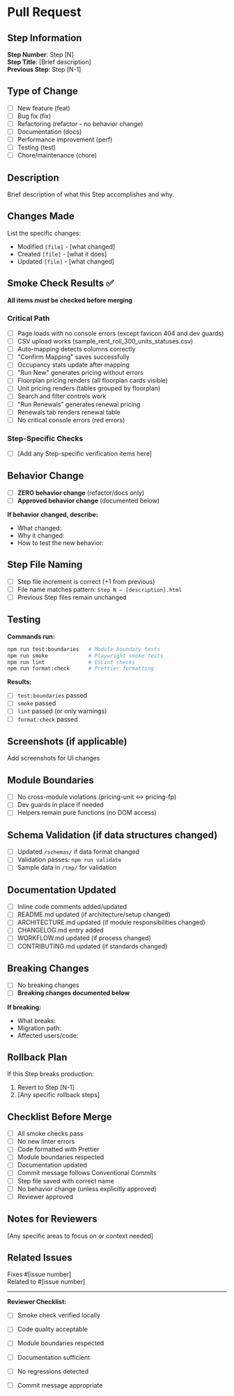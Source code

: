 # Pull Request

## Step Information
**Step Number**: Step [N]  
**Step Title**: [Brief description]  
**Previous Step**: Step [N-1]

## Type of Change
- [ ] New feature (feat)
- [ ] Bug fix (fix)
- [ ] Refactoring (refactor - no behavior change)
- [ ] Documentation (docs)
- [ ] Performance improvement (perf)
- [ ] Testing (test)
- [ ] Chore/maintenance (chore)

## Description
Brief description of what this Step accomplishes and why.

## Changes Made
List the specific changes:
- Modified `[file]` - [what changed]
- Created `[file]` - [what it does]
- Updated `[file]` - [what changed]

## Smoke Check Results ✅
**All items must be checked before merging**

### Critical Path
- [ ] Page loads with no console errors (except favicon 404 and dev guards)
- [ ] CSV upload works (sample_rent_roll_300_units_statuses.csv)
- [ ] Auto-mapping detects columns correctly
- [ ] "Confirm Mapping" saves successfully
- [ ] Occupancy stats update after mapping
- [ ] "Run New" generates pricing without errors
- [ ] Floorplan pricing renders (all floorplan cards visible)
- [ ] Unit pricing renders (tables grouped by floorplan)
- [ ] Search and filter controls work
- [ ] "Run Renewals" generates renewal pricing
- [ ] Renewals tab renders renewal table
- [ ] No critical console errors (red errors)

### Step-Specific Checks
- [ ] [Add any Step-specific verification items here]

## Behavior Change
- [ ] **ZERO behavior change** (refactor/docs only)
- [ ] **Approved behavior change** (documented below)

**If behavior changed, describe:**
- What changed:
- Why it changed:
- How to test the new behavior:

## Step File Naming
- [ ] Step file increment is correct (+1 from previous)
- [ ] File name matches pattern: `Step N — [description].html`
- [ ] Previous Step files remain unchanged

## Testing
**Commands run:**
```bash
npm run test:boundaries   # Module boundary tests
npm run smoke             # Playwright smoke tests
npm run lint              # ESLint checks
npm run format:check      # Prettier formatting
```

**Results:**
- [ ] `test:boundaries` passed
- [ ] `smoke` passed
- [ ] `lint` passed (or only warnings)
- [ ] `format:check` passed

## Screenshots (if applicable)
Add screenshots for UI changes

## Module Boundaries
- [ ] No cross-module violations (pricing-unit ↔ pricing-fp)
- [ ] Dev guards in place if needed
- [ ] Helpers remain pure functions (no DOM access)

## Schema Validation (if data structures changed)
- [ ] Updated `/schemas/` if data format changed
- [ ] Validation passes: `npm run validate`
- [ ] Sample data in `/tmp/` for validation

## Documentation Updated
- [ ] Inline code comments added/updated
- [ ] README.md updated (if architecture/setup changed)
- [ ] ARCHITECTURE.md updated (if module responsibilities changed)
- [ ] CHANGELOG.md entry added
- [ ] WORKFLOW.md updated (if process changed)
- [ ] CONTRIBUTING.md updated (if standards changed)

## Breaking Changes
- [ ] No breaking changes
- [ ] **Breaking changes documented below**

**If breaking:**
- What breaks:
- Migration path:
- Affected users/code:

## Rollback Plan
If this Step breaks production:
1. Revert to Step [N-1]
2. [Any specific rollback steps]

## Checklist Before Merge
- [ ] All smoke checks pass
- [ ] No new linter errors
- [ ] Code formatted with Prettier
- [ ] Module boundaries respected
- [ ] Documentation updated
- [ ] Commit message follows Conventional Commits
- [ ] Step file saved with correct name
- [ ] No behavior change (unless explicitly approved)
- [ ] Reviewer approved

## Notes for Reviewers
[Any specific areas to focus on or context needed]

## Related Issues
Fixes #[issue number]  
Related to #[issue number]

---

**Reviewer Checklist:**
- [ ] Smoke check verified locally
- [ ] Code quality acceptable
- [ ] Module boundaries respected
- [ ] Documentation sufficient
- [ ] No regressions detected
- [ ] Commit message appropriate

